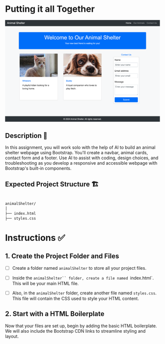 # Putting it all Together 
![Animal shelter page with a navbar, cat and dog cards with photos, a contact form, and a footer for easy navigation and interaction](./assets/images/example.png)
##

## Description 📄
In this assignment, you will work solo with the help of AI to build an animal shelter webpage using Bootstrap. You'll create a navbar, animal cards, contact form and a footer. Use AI to assist with coding, design choices, and troubleshooting as you develop a responsive and accessible webpage with Bootstrap's built-in components.

## Expected Project Structure 🏗️

```plaintext

animalShelter/
│
├── index.html
├── styles.css

```
# Instructions ✅

## 1. **Create the Project Folder and Files**
   - [ ] Create a folder named `animalShelter` to store all your project files.
   
   - [ ] Inside the `animalShelter`` folder, create a file named `index.html`. This will be your main HTML file.
   
   - [ ] Also, in the `animalShelter` folder, create another file named `styles.css`. This file will contain the CSS used to style your HTML content.

## 2. **Start with a HTML Boilerplate**
Now that your files are set up, begin by adding the basic HTML boilerplate. 
We will also include the Bootstrap CDN links to streamline styling and layout.


